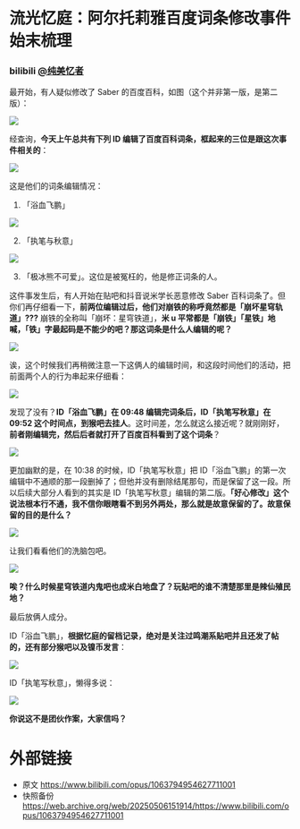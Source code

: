 # 流光忆庭：阿尔托莉雅百度词条修改事件始末梳理

### bilibili [@纯美忆者](https://space.bilibili.com/3546660716153442)

最开始，有人疑似修改了 Saber 的百度百科，如图（这个并非第一版，是第二版）：

![](https://raw.githubusercontent.com/bxx-114514/xzlm-hyv/refs/heads/main/images/1063794954627711001/1.jpg)

经查询，**今天上午总共有下列 ID 编辑了百度百科词条，框起来的三位是跟这次事件相关的**：

![](https://raw.githubusercontent.com/bxx-114514/xzlm-hyv/refs/heads/main/images/1063794954627711001/2.jpg)

这是他们的词条编辑情况：

1. 「浴血飞鹏」

![](https://raw.githubusercontent.com/bxx-114514/xzlm-hyv/refs/heads/main/images/1063794954627711001/3.jpg)

2. 「执笔与秋意」

![](https://raw.githubusercontent.com/bxx-114514/xzlm-hyv/refs/heads/main/images/1063794954627711001/4.jpg)

3. 「极冰熊不可爱」。这位是被冤枉的，他是修正词条的人。

这件事发生后，有人开始在贴吧和抖音说米学长恶意修改 Saber 百科词条了。但你们再仔细看一下，**前两位编辑过后，他们对崩铁的称呼竟然都是「崩坏星穹轨道」???** 崩铁的全称叫「崩坏：星穹铁道」，**米 u 平常都是「崩铁」「星铁」地喊，「铁」字最起码是不能少的吧？那这词条是什么人编辑的呢？**

![](https://raw.githubusercontent.com/bxx-114514/xzlm-hyv/refs/heads/main/images/1063794954627711001/5.jpg)

诶，这个时候我们再稍微注意一下这俩人的编辑时间，和这段时间他们的活动，把前面两个人的行为串起来仔细看：

![](https://raw.githubusercontent.com/bxx-114514/xzlm-hyv/refs/heads/main/images/1063794954627711001/6.jpg)

发现了没有？**ID「浴血飞鹏」在 09:48 编辑完词条后，ID「执笔写秋意」在 09:52 这个时间点，到猴吧去挂人**。这时间差，怎么就这么接近呢？就刚刚好，**前者刚编辑完，然后后者就打开了百度百科看到了这个词条**？

![](https://raw.githubusercontent.com/bxx-114514/xzlm-hyv/refs/heads/main/images/1063794954627711001/7.jpg)

更加幽默的是，在 10:38 的时候，ID「执笔写秋意」把 ID「浴血飞鹏」的第一次编辑中不通顺的那一段删掉了；但他并没有删除结尾那句，而是保留了这一段。所以后续大部分人看到的其实是 ID「执笔写秋意」编辑的第二版。**「好心修改」这个说法根本行不通，我不信你眼瞎看不到另外两处，那么就是故意保留的了。故意保留的目的是什么？**

![](https://raw.githubusercontent.com/bxx-114514/xzlm-hyv/refs/heads/main/images/1063794954627711001/8.jpg)

让我们看看他们的洗脑包吧。

![](https://raw.githubusercontent.com/bxx-114514/xzlm-hyv/refs/heads/main/images/1063794954627711001/9.jpg)

**唉？什么时候星穹铁道内鬼吧也成米白地盘了？玩贴吧的谁不清楚那里是辣仙殖民地？**

最后放俩人成分。

ID「浴血飞鹏」，**根据忆庭的留档记录，绝对是关注过鸣潮系贴吧并且还发了帖的，还有部分猴吧以及镍币发言**：

![](https://raw.githubusercontent.com/bxx-114514/xzlm-hyv/refs/heads/main/images/1063794954627711001/10.jpg)

ID「执笔写秋意」，懒得多说：

![](https://raw.githubusercontent.com/bxx-114514/xzlm-hyv/refs/heads/main/images/1063794954627711001/11.jpg)

**你说这不是团伙作案，大家信吗？**

# 外部链接

* 原文 https://www.bilibili.com/opus/1063794954627711001
* 快照备份 https://web.archive.org/web/20250506151914/https://www.bilibili.com/opus/1063794954627711001
